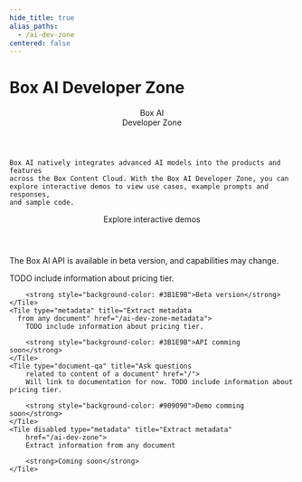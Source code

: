 ```yaml
---
hide_title: true
alias_paths:
  - /ai-dev-zone
centered: false
---
```

# Box AI Developer Zone

<Centered wide id="ai-developer-zone" >
  <HeroImage type="AiDevZone" imageWidth="548" imageHeight="493">
    <Header>
      Box AI</br>
      Developer Zone
    </Header>

    Box AI natively integrates advanced AI models into the products and features
    across the Box Content Cloud. With the Box AI Developer Zone, you can
    explore interactive demos to view use cases, example prompts and responses,
    and sample code.
  </HeroImage>
</Centered>

<Centered mid>
  <Header>
    Explore interactive demos
  </Header>
    <p style="text-align: left; margin-left: 0;">
      The Box AI API is available in beta version, and capabilities may change.
    </p>
  <TileGrid rows="3">
    <Tile type="summarisation" title="Generate instant
      summary of any document" href="/ai-dev-zone-summary">
        TODO include information about pricing tier.

        <strong style="background-color: #3B1E9B">Beta version</strong>
    </Tile>
    <Tile type="metadata" title="Extract metadata
      from any document" href="/ai-dev-zone-metadata">
        TODO include information about pricing tier.

        <strong style="background-color: #3B1E9B">API comming soon</strong>
    </Tile>
    <Tile type="document-qa" title="Ask questions
        related to content of a document" href="/">
        Will link to documentation for now. TODO include information about pricing tier.

        <strong style="background-color: #909090">Demo comming soon</strong>
    </Tile>
    <Tile disabled type="metadata" title="Extract metadata"
        href="/ai-dev-zone">
        Extract information from any document

        <strong>Coming soon</strong>
    </Tile>
  </TileGrid>
</Centered>

<!-- <Centered mid>
  <Header>
    AI API reference
  </Header>
  <p style="text-align: left; margin-left: 0;">
    Follow along with our featured guides to help get you up and running
  </p>

  <TileGrid rows="4">
    <Tile type="pen" title="Text generation"
      href="/ai-dev-zone">
        AI API ask about document's content endpoint
    </Tile>
    <Tile type="speach-bubble" title="Q&A"
      href="/ai-dev-zone">
        AI API document Q&A endpoint
    </Tile>
    <Tile type="document" title="Metadata extraction"
      href="/ai-dev-zone">
        Metadata AI API for extrating metadata from a document
    </Tile>
    <Tile type="document" title="Metadata extraction"
      href="/ai-dev-zone">
        Metadata AI API for extrating metadata from a document
    </Tile>
  </TileGrid>
</Centered> -->
